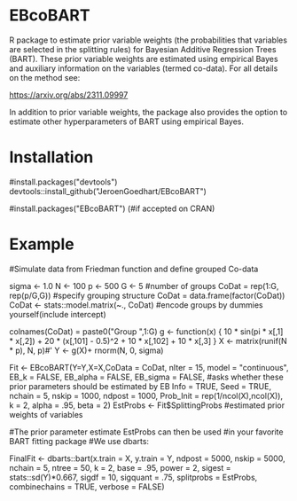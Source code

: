# EBcoBART
 
 R package to estimate prior variable weights (the probabilities that variables
 are selected in the splitting rules) for  Bayesian Additive Regression 
 Trees (BART). These prior variable weights are estimated using empirical Bayes 
 and  auxiliary information on the variables (termed co-data). 
 For all details on the method see:

 https://arxiv.org/abs/2311.09997
 
 In addition to prior variable weights, the package also provides the option to 
 estimate other hyperparameters of BART using empirical Bayes.

 # Installation
#install.packages("devtools")
devtools::install_github("JeroenGoedhart/EBcoBART")

#install.packages("EBcoBART") (#if accepted on CRAN)

 # Example
#Simulate data from Friedman function and define grouped Co-data

sigma <- 1.0
N <- 100
p <- 500
G <- 5   #number of groups
CoDat = rep(1:G, rep(p/G,G)) #specify grouping structure
CoDat = data.frame(factor(CoDat))
CoDat <- stats::model.matrix(~., CoDat) #encode groups  by dummies yourself(include intercept)

colnames(CoDat)  = paste0("Group ",1:G)
g <- function(x) {
 10 * sin(pi * x[,1] * x[,2]) + 20 * (x[,101] - 0.5)^2 + 10 * x[,102] +
 10 * x[,3]
}
X <- matrix(runif(N * p), N, p)#'
Y <- g(X)+ rnorm(N, 0, sigma)

Fit <- EBcoBART(Y=Y,X=X,CoData = CoDat, nIter = 15, model = "continuous",
                EB_k = FALSE, EB_alpha = FALSE, EB_sigma = FALSE, #asks whether these prior parameters should be estimated by EB
                Info = TRUE, Seed = TRUE,
                nchain = 5, nskip = 1000, ndpost = 1000,
                Prob_Init = rep(1/ncol(X),ncol(X)),
                k = 2, alpha = .95, beta = 2)
EstProbs <- Fit$SplittingProbs #estimated prior weights of variables

#The prior parameter estimate EstProbs can then be used
#in your favorite BART fitting package
#We use dbarts:

FinalFit <- dbarts::bart(x.train = X, y.train = Y,
                        ndpost = 5000,
                        nskip = 5000,
                        nchain = 5,
                        ntree = 50,
                        k = 2, base = .95, power = 2,
                        sigest = stats::sd(Y)*0.667,
                        sigdf = 10, sigquant = .75,
                        splitprobs = EstProbs,
                        combinechains = TRUE, verbose = FALSE)
